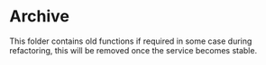 # Archive

This folder contains old functions if required in some case during refactoring, this will be removed once the service becomes stable.